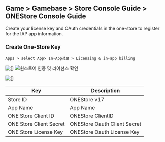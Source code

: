 ## Game > Gamebase > Store Console Guide > ONEStore Console Guide

Create your license key and OAuth credentials in the one-store to register for the IAP app information.

### Create One-Store Key

```
Apps > select App> In-App정보 > Licensing & in-app billing
```

![[]](http://static.toastoven.net/prod_gamebase/StoreConsoleGuide/iap-console-onestore-edit-gamebase.png)
![원스토어 인증 및 라이선스 확인](http://static.toastoven.net/prod_gamebase/StoreConsoleGuide/iap_52.PNG)

![[]](http://static.toastoven.net/prod_gamebase/StoreConsoleGuide/iap-console-onestore-edit.png)

| Key | Description                                             |
| ------------- | ------------------------------ |
| Store ID     | ONEStore v17 |
| App Name      | App Name|
| ONE Store Client ID | ONEStore ClientID |
| ONE Store Client Secret | ONEStore Oauth Client Secret |
| ONE Store License Key | ONEStore Oauth License Key|



